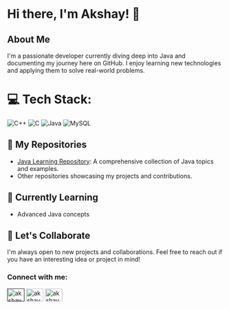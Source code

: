 # Hi there, I'm Akshay! 👋

## About Me
I'm a passionate developer currently diving deep into Java and documenting my journey here on GitHub. I enjoy learning new technologies and applying them to solve real-world problems.
# 💻 Tech Stack:
![C++](https://img.shields.io/badge/c++-%2300599C.svg?style=for-the-badge&logo=c%2B%2B&logoColor=white) ![C](https://img.shields.io/badge/c-%2300599C.svg?style=for-the-badge&logo=c&logoColor=white) ![Java](https://img.shields.io/badge/java-%23ED8B00.svg?style=for-the-badge&logo=openjdk&logoColor=white) ![MySQL](https://img.shields.io/badge/mysql-4479A1.svg?style=for-the-badge&logo=mysql&logoColor=white)


## 📂 My Repositories
- [Java Learning Repository](https://github.com/akshaysharma31/JAVA-/tree/master): A comprehensive collection of Java topics and examples.
- Other repositories showcasing my projects and contributions.

## 🌱 Currently Learning
- Advanced Java concepts
  


## 🚀 Let's Collaborate
I'm always open to new projects and collaborations. Feel free to reach out if you have an interesting idea or project in mind!

<h3 align="left">Connect with me:</h3>
<p align="left">
<a href="" target="blank"><img align="center" src="https://raw.githubusercontent.com/rahuldkjain/github-profile-readme-generator/master/src/images/icons/Social/twitter.svg" alt="akshaysharma31" height="30" width="40" /></a>
<a href="https://linkedin.com/in/akshay-sharma-606419297" target="blank"><img align="center" src="https://raw.githubusercontent.com/rahuldkjain/github-profile-readme-generator/master/src/images/icons/Social/linked-in-alt.svg" alt="akshaysharma31" height="30" width="40" /></a>
<a href="https://instagram.com/akshu_.31" target="blank"><img align="center" src="https://raw.githubusercontent.com/rahuldkjain/github-profile-readme-generator/master/src/images/icons/Social/instagram.svg" alt="akshaysharma31" height="30" width="40" /></a>
</p>



<!-- Proudly created with GPRM ( https://gprm.itsvg.in ) -->
